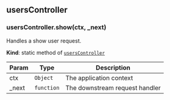 <a name="module_usersController"></a>

## usersController
<a name="module_usersController.show"></a>

### usersController.show(ctx, _next)
Handles a show user request.

**Kind**: static method of [<code>usersController</code>](#module_usersController)  

| Param | Type | Description |
| --- | --- | --- |
| ctx | <code>Object</code> | The application context |
| _next | <code>function</code> | The downstream request handler |

